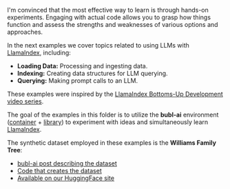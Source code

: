 I'm convinced that the most effective way to learn is through hands-on experiments. Engaging with actual code allows you to grasp how things function and assess the strengths and weaknesses of various options and approaches.

In the next examples we cover topics related to using LLMs with [LlamaIndex](https://docs.llamaindex.ai/en/stable/), including:
- **Loading Data:** Processing and ingesting data.
- **Indexing:** Creating data structures for LLM querying.
- **Querying:** Making prompt calls to an LLM.

These examples were inspired by the [LlamaIndex Bottoms-Up Development video series](https://docs.llamaindex.ai/en/stable/getting_started/discover_llamaindex.html).

The goal of the examples in this folder is to utilize the **bubl-ai** environment ([container](https://github.com/bubl-ai/llamaindex-project/tree/main/docker) + [library](https://github.com/bubl-ai/llamaindex-project/tree/main/bubls/bubls)) to experiment with ideas and simultaneously learn [LlamaIndex](https://docs.llamaindex.ai/en/stable/).

The synthetic dataset employed in these examples is the **Williams Family Tree**:
- [bubl-ai post describing the dataset](https://bubl-ai.com/posts/Data-for-evaluating-different-RAGs/)
- [Code that creates the dataset](https://github.com/bubl-ai/llamaindex-project/blob/main/builders/family_tree_synthetic_data/williams_family.py)
- [Available on our HuggingFace site](https://huggingface.co/datasets/bubl-ai/williams_family_tree)
